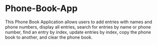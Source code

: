 # Phone-Book-App
This Phone Book Application allows users to add entries with names and phone numbers, display all entries, search for entries by name or phone number, find an entry by index, update entries by index, copy the phone book to another, and clear the phone book. 
